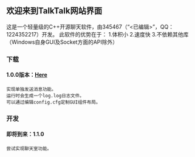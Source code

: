 ## 欢迎来到TalkTalk网站界面

这是一个轻量级的C++开源聊天软件，由345467（“<已编辑>”，QQ：1224352217）开发。
此软件的优势在于：
  1.体积小
  2.速度快
  3.不依赖其他库（Windows自身GUI及Socket方面的API除外）

### 下载

#### 1.0.0版本：[Here](https://github.com/345467/TkTk-Web/raw/gh-pages/client1.cpp.exe)
    实现单独发送消息功能。
    运行时会生成一个log.log日志文件。
    可以通过编辑config.cfg定制GUI组件布局。

### 开发

#### 即将到来：1.1.0
    尝试实现聊天室功能。

